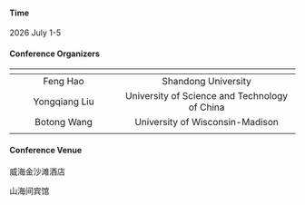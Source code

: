 

#### Time
2026 July 1-5

#### Conference Organizers

|<img width=200/> |<img width=200/> |
|:----------:|:------------:|
|Feng Hao      | Shandong University |
|Yongqiang Liu | University of Science and Technology of China   |
|Botong Wang   | University of Wisconsin-Madison |
|<img width=200/> |<img width=200/> |



#### Conference Venue
威海金沙滩酒店 

山海间宾馆


